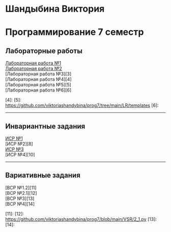 # Шандыбина Виктория
# Программирование 7 семестр

## Лабораторные работы
[Лабораторная работа №1][1]<br>
[Лабораторная работа №2][2]<br>
[Лабораторная работа №3][3]<br>
[Лабораторная работа №4][4]<br>
[Лабораторная работа №5][5]<br>
[Лабораторная работа №6][6]<br>

[1]: https://github.com/viktoriashandybina/prog7/blob/main/LR/1.py
[2]: 
[3]: 
[4]: 
[5]: https://github.com/viktoriashandybina/prog7/tree/main/LR/templates
[6]:  

*****

## Инвариантные задания

[ИСР №1][7]<br>
[ИСР №2][8]<br>
[ИСР №3][9]<br>
[ИСР №4][10]<br>


[7]: 
[8]: 
[9]: 
[10]: 

*****

## Вариативные задания

[ВСР №1.2][11]<br>
[ВСР №2.1][12]<br>
[ВСР №3][13]<br>
[ВСР №4][14]<br>

[11]: 
[12]: https://github.com/viktoriashandybina/prog7/blob/main/VSR/2_1.py
[13]: 
[14]: 
